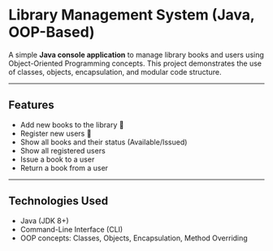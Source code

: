 #  Library Management System (Java, OOP-Based)

A simple **Java console application** to manage library books and users using Object-Oriented Programming concepts. This project demonstrates the use of classes, objects, encapsulation, and modular code structure.

---

##  Features

- Add new books to the library 📖
- Register new users 👤
- Show all books and their status (Available/Issued)
- Show all registered users
- Issue a book to a user
- Return a book from a user

---

## Technologies Used

- Java (JDK 8+)
- Command-Line Interface (CLI)
- OOP concepts: Classes, Objects, Encapsulation, Method Overriding


